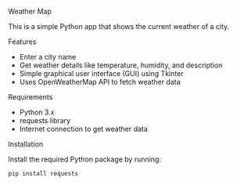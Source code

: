 Weather Map

This is a simple Python app that shows the current weather of a city.

Features

- Enter a city name
- Get weather details like temperature, humidity, and description
- Simple graphical user interface (GUI) using Tkinter
- Uses OpenWeatherMap API to fetch weather data

Requirements

- Python 3.x
- requests library
- Internet connection to get weather data

Installation

Install the required Python package by running:

```bash
pip install requests
